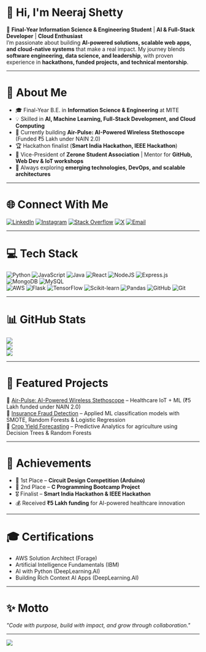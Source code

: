 # 👋 Hi, I'm Neeraj Shetty  

🚀 **Final-Year Information Science & Engineering Student** | **AI & Full-Stack Developer** | **Cloud Enthusiast**  
I’m passionate about building **AI-powered solutions, scalable web apps, and cloud-native systems** that make a real impact. My journey blends **software engineering, data science, and leadership**, with proven experience in **hackathons, funded projects, and technical mentorship**.  

---

# 💫 About Me
- 🎓 Final-Year B.E. in **Information Science & Engineering** at MITE  
- 💡 Skilled in **AI, Machine Learning, Full-Stack Development, and Cloud Computing**  
- 🔬 Currently building **Air-Pulse: AI-Powered Wireless Stethoscope** (Funded ₹5 Lakh under NAIN 2.0)  
- 🏆 Hackathon finalist (**Smart India Hackathon, IEEE Hackathon**)  
- 🤝 Vice-President of **Zerone Student Association** | Mentor for **GitHub, Web Dev & IoT workshops**  
- 🌱 Always exploring **emerging technologies, DevOps, and scalable architectures**  

---

# 🌐 Connect With Me
[![LinkedIn](https://img.shields.io/badge/LinkedIn-%230077B5.svg?logo=linkedin&logoColor=white)](https://linkedin.com/in/shetty-neeraj-jeevendra-92ba8125a) 
[![Instagram](https://img.shields.io/badge/Instagram-%23E4405F.svg?logo=Instagram&logoColor=white)](https://instagram.com/Shetty_neeraj_7) 
[![Stack Overflow](https://img.shields.io/badge/-Stackoverflow-FE7A16?logo=stack-overflow&logoColor=white)](https://stackoverflow.com/users/AspiringCoder) 
[![X](https://img.shields.io/badge/X-black.svg?logo=X&logoColor=white)](https://x.com/@Shetty_Neeraj_7) 
[![Email](https://img.shields.io/badge/Email-D14836?logo=gmail&logoColor=white)](mailto:shettyneeraj10@gmail.com)  

---

# 💻 Tech Stack
![Python](https://img.shields.io/badge/python-3670A0?style=for-the-badge&logo=python&logoColor=ffdd54) 
![JavaScript](https://img.shields.io/badge/javascript-%23323330.svg?style=for-the-badge&logo=javascript&logoColor=%23F7DF1E) 
![Java](https://img.shields.io/badge/java-%23ED8B00.svg?style=for-the-badge&logo=java&logoColor=white) 
![React](https://img.shields.io/badge/react-%2320232a.svg?style=for-the-badge&logo=react&logoColor=%2361DAFB) 
![NodeJS](https://img.shields.io/badge/node.js-6DA55F?style=for-the-badge&logo=node.js&logoColor=white) 
![Express.js](https://img.shields.io/badge/express.js-%23404d59.svg?style=for-the-badge&logo=express&logoColor=%2361DAFB) 
![MongoDB](https://img.shields.io/badge/MongoDB-%234ea94b.svg?style=for-the-badge&logo=mongodb&logoColor=white) 
![MySQL](https://img.shields.io/badge/mysql-4479A1.svg?style=for-the-badge&logo=mysql&logoColor=white)  
![AWS](https://img.shields.io/badge/AWS-%23FF9900.svg?style=for-the-badge&logo=amazon-aws&logoColor=white) 
![Flask](https://img.shields.io/badge/flask-%23000.svg?style=for-the-badge&logo=flask&logoColor=white) 
![TensorFlow](https://img.shields.io/badge/TensorFlow-%23FF6F00.svg?style=for-the-badge&logo=TensorFlow&logoColor=white) 
![Scikit-learn](https://img.shields.io/badge/scikit--learn-%23F7931E.svg?style=for-the-badge&logo=scikit-learn&logoColor=white) 
![Pandas](https://img.shields.io/badge/pandas-%23150458.svg?style=for-the-badge&logo=pandas&logoColor=white) 
![GitHub](https://img.shields.io/badge/github-%23121011.svg?style=for-the-badge&logo=github&logoColor=white) 
![Git](https://img.shields.io/badge/git-%23F05033.svg?style=for-the-badge&logo=git&logoColor=white)  

---

# 📊 GitHub Stats
![](https://github-readme-stats.vercel.app/api?username=SHETTY-NEERAJ-7&theme=dark&hide_border=false&include_all_commits=false&count_private=false)<br/>
![](https://nirzak-streak-stats.vercel.app/?user=SHETTY-NEERAJ-7&theme=dark&hide_border=false)<br/>
![](https://github-readme-stats.vercel.app/api/top-langs/?username=SHETTY-NEERAJ-7&theme=dark&hide_border=false&include_all_commits=false&count_private=false&layout=compact)

---

# 🌟 Featured Projects
🔹 [Air-Pulse: AI-Powered Wireless Stethoscope](#) – Healthcare IoT + ML (₹5 Lakh funded under NAIN 2.0)  
🔹 [Insurance Fraud Detection](#) – Applied ML classification models with SMOTE, Random Forests & Logistic Regression  
🔹 [Crop Yield Forecasting](#) – Predictive Analytics for agriculture using Decision Trees & Random Forests  

---

# 🏅 Achievements
- 🥇 1st Place – **Circuit Design Competition (Arduino)**  
- 🥈 2nd Place – **C Programming Bootcamp Project**  
- 🎖 Finalist – **Smart India Hackathon & IEEE Hackathon**  
- 💰 Received **₹5 Lakh funding** for AI-powered healthcare innovation  

---

# 🎓 Certifications
- AWS Solution Architect (Forage)  
- Artificial Intelligence Fundamentals (IBM)  
- AI with Python (DeepLearning.AI)  
- Building Rich Context AI Apps (DeepLearning.AI)  

---

# ✨ Motto
_"Code with purpose, build with impact, and grow through collaboration."_  

---

[![](https://visitcount.itsvg.in/api?id=SHETTY-NEERAJ-7&icon=0&color=0)](https://visitcount.itsvg.in)

<!-- Created with ❤️ using GPRM -->
